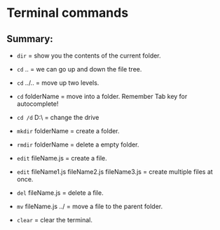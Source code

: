 # Terminal commands

## Summary:

- `dir` = show you the contents of the current folder.

- `cd` .. = we can go up and down the file tree.

- `cd` ../.. = move up two levels.

- `cd` folderName = move into a folder. Remember Tab key for autocomplete!

- `cd /d` D:\ = change the drive

- `mkdir` folderName = create a folder.

- `rmdir` folderName = delete a empty folder.

- `edit` fileName.js = create a file.

- `edit` fileName1.js fileName2.js fileName3.js = create multiple files at once.

- `del` fileName.js = delete a file.

- `mv` fileName.js ../ = move a file to the parent folder.

- `clear` = clear the terminal.
